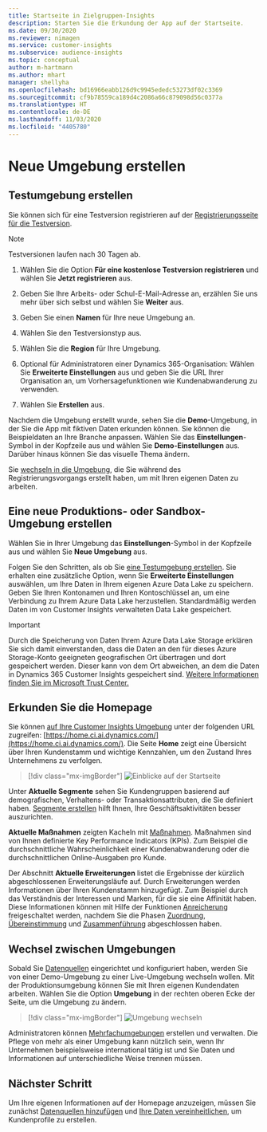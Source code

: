 ```yaml
---
title: Startseite in Zielgruppen-Insights
description: Starten Sie die Erkundung der App auf der Startseite.
ms.date: 09/30/2020
ms.reviewer: nimagen
ms.service: customer-insights
ms.subservice: audience-insights
ms.topic: conceptual
author: m-hartmann
ms.author: mhart
manager: shellyha
ms.openlocfilehash: bd16966eabb126d9c9945ededc53273df02c3369
ms.sourcegitcommit: cf9b78559ca189d4c2086a66c879098d56c0377a
ms.translationtype: HT
ms.contentlocale: de-DE
ms.lasthandoff: 11/03/2020
ms.locfileid: "4405780"
---
```

# <a name="create-a-new-environment"></a>Neue Umgebung erstellen

## <a name="create-a-trial-environment"></a>Testumgebung erstellen

Sie können sich für eine Testversion registrieren auf der [Registrierungsseite für die Testversion](https://dynamics.microsoft.com/get-started/free-trial/?appname=customerinsights). 

> [!NOTE]
> Testversionen laufen nach 30 Tagen ab.

1. Wählen Sie die Option **Für eine kostenlose Testversion registrieren** und wählen Sie **Jetzt registrieren** aus.

1. Geben Sie Ihre Arbeits- oder Schul-E-Mail-Adresse an, erzählen Sie uns mehr über sich selbst und wählen Sie **Weiter** aus.

1. Geben Sie einen **Namen** für Ihre neue Umgebung an. 

1. Wählen Sie den Testversionstyp aus.

1. Wählen Sie die **Region** für Ihre Umgebung.

1. Optional für Administratoren einer Dynamics 365-Organisation: Wählen Sie **Erweiterte Einstellungen** aus und geben Sie die URL Ihrer Organisation an, um Vorhersagefunktionen wie Kundenabwanderung zu verwenden.

1. Wählen Sie **Erstellen** aus. 

Nachdem die Umgebung erstellt wurde, sehen Sie die **Demo**-Umgebung, in der Sie die App mit fiktiven Daten erkunden können. Sie können die Beispieldaten an Ihre Branche anpassen. Wählen Sie das **Einstellungen**-Symbol in der Kopfzeile aus und wählen Sie **Demo-Einstellungen** aus. Darüber hinaus können Sie das visuelle Thema ändern. 

Sie [wechseln in die Umgebung](#change-between-environments), die Sie während des Registrierungsvorgangs erstellt haben, um mit Ihren eigenen Daten zu arbeiten.

## <a name="create-a-new-production-or-sandbox-environment"></a>Eine neue Produktions- oder Sandbox-Umgebung erstellen

Wählen Sie in Ihrer Umgebung das **Einstellungen**-Symbol in der Kopfzeile aus und wählen Sie **Neue Umgebung** aus.

Folgen Sie den Schritten, als ob Sie [eine Testumgebung erstellen](#create-a-trial-environment). Sie erhalten eine zusätzliche Option, wenn Sie **Erweiterte Einstellungen** auswählen, um Ihre Daten in Ihrem eigenen Azure Data Lake zu speichern. Geben Sie Ihren Kontonamen und Ihren Kontoschlüssel an, um eine Verbindung zu Ihrem Azure Data Lake herzustellen. Standardmäßig werden Daten im von Customer Insights verwalteten Data Lake gespeichert.

> [!IMPORTANT]
> Durch die Speicherung von Daten Ihrem Azure Data Lake Storage erklären Sie sich damit einverstanden, dass die Daten an den für dieses Azure Storage-Konto geeigneten geografischen Ort übertragen und dort gespeichert werden. Dieser kann von dem Ort abweichen, an dem die Daten in Dynamics 365 Customer Insights gespeichert sind. [Weitere Informationen finden Sie im Microsoft Trust Center.](https://www.microsoft.com/trust-center)

## <a name="explore-the-home-page"></a>Erkunden Sie die Homepage

Sie können [auf Ihre Customer Insights Umgebung](https://home.ci.ai.dynamics.com/) unter der folgenden URL zugreifen: [https://home.ci.ai.dynamics.com/](https://home.ci.ai.dynamics.com/).
Die Seite **Home** zeigt eine Übersicht über Ihren Kundenstamm und wichtige Kennzahlen, um den Zustand Ihres Unternehmens zu verfolgen.

> [!div class="mx-imgBorder"] 
> ![Einblicke auf der Startseite](media/home-page-insights.png "Einblicke auf der Startseite")

Unter **Aktuelle Segmente** sehen Sie Kundengruppen basierend auf demografischen, Verhaltens- oder Transaktionsattributen, die Sie definiert haben. [Segmente erstellen](segments.md) hilft Ihnen, Ihre Geschäftsaktivitäten besser auszurichten.

**Aktuelle Maßnahmen** zeigten Kacheln mit [Maßnahmen](measures.md). Maßnahmen sind von Ihnen definierte Key Performance Indicators (KPIs). Zum Beispiel die durchschnittliche Wahrscheinlichkeit einer Kundenabwanderung oder die durchschnittlichen Online-Ausgaben pro Kunde.

Der Abschnitt **Aktuelle Erweiterungen** listet die Ergebnisse der kürzlich abgeschlossenen Erweiterungsläufe auf. Durch Erweiterungen werden Informationen über Ihren Kundenstamm hinzugefügt. Zum Beispiel durch das Verständnis der Interessen und Marken, für die sie eine Affinität haben. Diese Informationen können mit Hilfe der Funktionen [Anreicherung](enrichment-microsoft-graph.md) freigeschaltet werden, nachdem Sie die Phasen [Zuordnung](map-entities.md), [Übereinstimmung](match-entities.md) und [Zusammenführung](merge-entities.md) abgeschlossen haben.

## <a name="change-between-environments"></a>Wechsel zwischen Umgebungen

Sobald Sie [Datenquellen](data-sources.md) eingerichtet und konfiguriert haben, werden Sie von einer Demo-Umgebung zu einer Live-Umgebung wechseln wollen. Mit der Produktionsumgebung können Sie mit Ihren eigenen Kundendaten arbeiten. Wählen Sie die Option **Umgebung** in der rechten oberen Ecke der Seite, um die Umgebung zu ändern.

> [!div class="mx-imgBorder"] 
> ![Umgebung wechseln](media/home-page-environment-switcher.png "Umgebung wechseln")

Administratoren können [Mehrfachumgebungen](manage-environments.md) erstellen und verwalten. Die Pflege von mehr als einer Umgebung kann nützlich sein, wenn Ihr Unternehmen beispielsweise international tätig ist und Sie Daten und Informationen auf unterschiedliche Weise trennen müssen.

## <a name="next-step"></a>Nächster Schritt

Um Ihre eigenen Informationen auf der Homepage anzuzeigen, müssen Sie zunächst [Datenquellen hinzufügen](data-sources.md) und [Ihre Daten vereinheitlichen](data-unification.md), um Kundenprofile zu erstellen.
